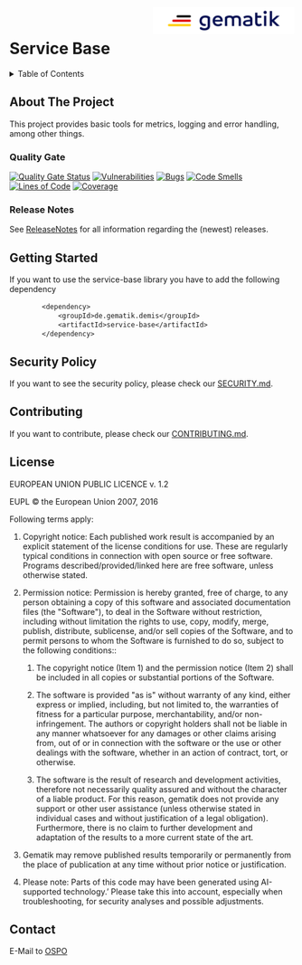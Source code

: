 <img align="right" width="250" height="47" src="media/Gematik_Logo_Flag.png"/> <br/>

# Service Base

<details>
  <summary>Table of Contents</summary>
  <ol>
    <li><a href="#about-the-project">About The Project</a></li>
    <li><a href="#getting-started">Getting Started</a></li>
    <li><a href="#security-policy">Security Policy</a></li>
    <li><a href="#contributing">Contributing</a></li>
    <li><a href="#license">License</a></li>
    <li><a href="#contact">Contact</a></li>
  </ol>
</details>

## About The Project

This project provides basic tools for metrics, logging and error handling, among other things.

### Quality Gate

[![Quality Gate Status](https://sonar.prod.ccs.gematik.solutions/api/project_badges/measure?project=de.gematik.demis%3Aservice-base&metric=alert_status&token=sqb_204b4d67922949e6f77c821ba32d05b83a471917)](https://sonar.prod.ccs.gematik.solutions/dashboard?id=de.gematik.demis%3Aservice-base)
[![Vulnerabilities](https://sonar.prod.ccs.gematik.solutions/api/project_badges/measure?project=de.gematik.demis%3Aservice-base&metric=vulnerabilities&token=sqb_204b4d67922949e6f77c821ba32d05b83a471917)](https://sonar.prod.ccs.gematik.solutions/dashboard?id=de.gematik.demis%3Aservice-base)
[![Bugs](https://sonar.prod.ccs.gematik.solutions/api/project_badges/measure?project=de.gematik.demis%3Aservice-base&metric=bugs&token=sqb_204b4d67922949e6f77c821ba32d05b83a471917)](https://sonar.prod.ccs.gematik.solutions/dashboard?id=de.gematik.demis%3Aservice-base)
[![Code Smells](https://sonar.prod.ccs.gematik.solutions/api/project_badges/measure?project=de.gematik.demis%3Aservice-base&metric=code_smells&token=sqb_204b4d67922949e6f77c821ba32d05b83a471917)](https://sonar.prod.ccs.gematik.solutions/dashboard?id=de.gematik.demis%3Aservice-base)
[![Lines of Code](https://sonar.prod.ccs.gematik.solutions/api/project_badges/measure?project=de.gematik.demis%3Aservice-base&metric=ncloc&token=sqb_204b4d67922949e6f77c821ba32d05b83a471917)](https://sonar.prod.ccs.gematik.solutions/dashboard?id=de.gematik.demis%3Aservice-base)
[![Coverage](https://sonar.prod.ccs.gematik.solutions/api/project_badges/measure?project=de.gematik.demis%3Aservice-base&metric=coverage&token=sqb_204b4d67922949e6f77c821ba32d05b83a471917)](https://sonar.prod.ccs.gematik.solutions/dashboard?id=de.gematik.demis%3Aservice-base)


### Release Notes

See [ReleaseNotes](ReleaseNotes.md) for all information regarding the (newest) releases.


## Getting Started

If you want to use the service-base library you have to add the following dependency

            <dependency>
                <groupId>de.gematik.demis</groupId>
                <artifactId>service-base</artifactId>
            </dependency>


## Security Policy
If you want to see the security policy, please check our [SECURITY.md](.github/SECURITY.md).

## Contributing
If you want to contribute, please check our [CONTRIBUTING.md](.github/CONTRIBUTING.md).

## License
EUROPEAN UNION PUBLIC LICENCE v. 1.2

EUPL © the European Union 2007, 2016

Following terms apply:

1. Copyright notice: Each published work result is accompanied by an explicit statement of the license conditions for use. These are regularly typical conditions in connection with open source or free software. Programs described/provided/linked here are free software, unless otherwise stated.

2. Permission notice: Permission is hereby granted, free of charge, to any person obtaining a copy of this software and associated documentation files (the "Software"), to deal in the Software without restriction, including without limitation the rights to use, copy, modify, merge, publish, distribute, sublicense, and/or sell copies of the Software, and to permit persons to whom the Software is furnished to do so, subject to the following conditions::

    1. The copyright notice (Item 1) and the permission notice (Item 2) shall be included in all copies or substantial portions of the Software.

    2. The software is provided "as is" without warranty of any kind, either express or implied, including, but not limited to, the warranties of fitness for a particular purpose, merchantability, and/or non-infringement. The authors or copyright holders shall not be liable in any manner whatsoever for any damages or other claims arising from, out of or in connection with the software or the use or other dealings with the software, whether in an action of contract, tort, or otherwise.

    3. The software is the result of research and development activities, therefore not necessarily quality assured and without the character of a liable product. For this reason, gematik does not provide any support or other user assistance (unless otherwise stated in individual cases and without justification of a legal obligation). Furthermore, there is no claim to further development and adaptation of the results to a more current state of the art.

3. Gematik may remove published results temporarily or permanently from the place of publication at any time without prior notice or justification.

4. Please note: Parts of this code may have been generated using AI-supported technology.’ Please take this into account, especially when troubleshooting, for security analyses and possible adjustments.

## Contact

E-Mail to [OSPO](mailto:ospo@gematik.de?subject=[OSPO]%20service-base)